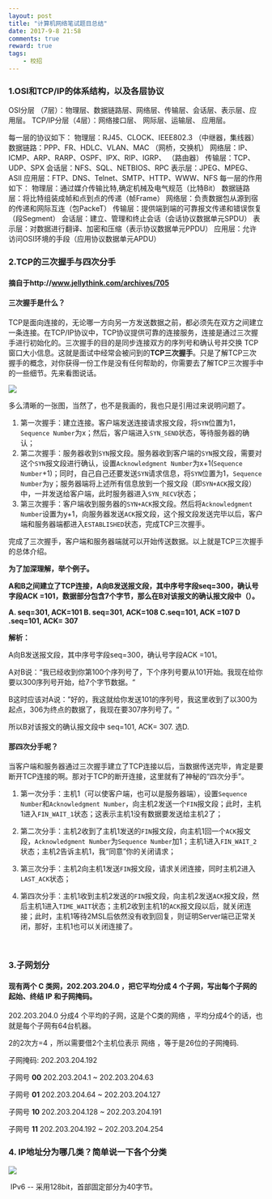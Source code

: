 ```yaml
---
layout: post
title: "计算机网络笔试题目总结"
date: 2017-9-8 21:58
comments: true
reward: true
tags: 
	- 校招
---
```


### 1.OSI和TCP/IP的体系结构，以及各层协议

OSI分层 （7层）：物理层、数据链路层、网络层、传输层、会话层、表示层、应用层。
TCP/IP分层（4层）：网络接口层、 网际层、运输层、 应用层。

<!--more--> 

每一层的协议如下：
物理层：RJ45、CLOCK、IEEE802.3 （中继器，集线器）
数据链路：PPP、FR、HDLC、VLAN、MAC （网桥，交换机）
网络层：IP、ICMP、ARP、RARP、OSPF、IPX、RIP、IGRP、 （路由器）
传输层：TCP、UDP、SPX
会话层：NFS、SQL、NETBIOS、RPC
表示层：JPEG、MPEG、ASII
应用层：FTP、DNS、Telnet、SMTP、HTTP、WWW、NFS
每一层的作用如下：
物理层：通过媒介传输比特,确定机械及电气规范（比特Bit）
数据链路层：将比特组装成帧和点到点的传递（帧Frame）
网络层：负责数据包从源到宿的传递和网际互连（包PackeT）
传输层：提供端到端的可靠报文传递和错误恢复（段Segment）
会话层：建立、管理和终止会话（会话协议数据单元SPDU）
表示层：对数据进行翻译、加密和压缩（表示协议数据单元PPDU）
应用层：允许访问OSI环境的手段（应用协议数据单元APDU）

### 2.TCP的三次握手与四次分手

#### 摘自于http://www.jellythink.com/archives/705

#### 三次握手是什么？

TCP是面向连接的，无论哪一方向另一方发送数据之前，都必须先在双方之间建立一条连接。在TCP/IP协议中，TCP协议提供可靠的连接服务，连接是通过三次握手进行初始化的。三次握手的目的是同步连接双方的序列号和确认号并交换 TCP窗口大小信息。这就是面试中经常会被问到的**TCP三次握手**。只是了解TCP三次握手的概念，对你获得一份工作是没有任何帮助的，你需要去了解TCP三次握手中的一些细节。先来看图说话。

![](http://ovuyz1070.bkt.clouddn.com/17-9-8/58296452.jpg)

多么清晰的一张图，当然了，也不是我画的，我也只是引用过来说明问题了。

1. 第一次握手：建立连接。客户端发送连接请求报文段，将`SYN`位置为1，`Sequence Number`为x；然后，客户端进入`SYN_SEND`状态，等待服务器的确认；
2. 第二次握手：服务器收到`SYN`报文段。服务器收到客户端的`SYN`报文段，需要对这个`SYN`报文段进行确认，设置`Acknowledgment Number`为x+1(`Sequence Number`+1)；同时，自己自己还要发送`SYN`请求信息，将`SYN`位置为1，`Sequence Number`为y；服务器端将上述所有信息放到一个报文段（即`SYN+ACK`报文段）中，一并发送给客户端，此时服务器进入`SYN_RECV`状态；
3. 第三次握手：客户端收到服务器的`SYN+ACK`报文段。然后将`Acknowledgment Number`设置为y+1，向服务器发送`ACK`报文段，这个报文段发送完毕以后，客户端和服务器端都进入`ESTABLISHED`状态，完成TCP三次握手。

完成了三次握手，客户端和服务器端就可以开始传送数据。以上就是TCP三次握手的总体介绍。

**为了加深理解，举个例子。**

**A和B之间建立了TCP连接，A向B发送报文段，其中序号字段seq=300，确认号字段ACK =101，数据部分包含7个字节，那么在B对该报文的确认报文段中（）。**

**A. seq=301, ACK=101  B. seq=301, ACK=108  C.seq=101, ACK =107  D .seq=101, ACK= 307**

**解析：**

A向B发送报文段，其中序号字段seq=300，确认号字段ACK =101。

A对B说：“我已经收到你第100个序列号了，下个序列号要从101开始。我现在给你要以300序列号开始，给7个字节数据。“

B这时应该对A说：”好的，我这就给你发送101的序列号，我这里收到了以300为起点，306为终点的数据了，我现在要307序列号了。“

所以B对该报文的确认报文段中 seq=101, ACK= 307. 选D.

#### 那四次分手呢？

当客户端和服务器通过三次握手建立了TCP连接以后，当数据传送完毕，肯定是要断开TCP连接的啊。那对于TCP的断开连接，这里就有了神秘的“四次分手”。

1. 第一次分手：主机1（可以使客户端，也可以是服务器端），设置`Sequence Number`和`Acknowledgment Number`，向主机2发送一个`FIN`报文段；此时，主机1进入`FIN_WAIT_1`状态；这表示主机1没有数据要发送给主机2了；

2. 第二次分手：主机2收到了主机1发送的`FIN`报文段，向主机1回一个`ACK`报文段，`Acknowledgment Number`为`Sequence Number`加1；主机1进入`FIN_WAIT_2`状态；主机2告诉主机1，我“同意”你的关闭请求；

3. 第三次分手：主机2向主机1发送`FIN`报文段，请求关闭连接，同时主机2进入`LAST_ACK`状态；

4. 第四次分手：主机1收到主机2发送的`FIN`报文段，向主机2发送`ACK`报文段，然后主机1进入`TIME_WAIT`状态；主机2收到主机1的`ACK`报文段以后，就关闭连接；此时，主机1等待2MSL后依然没有收到回复，则证明Server端已正常关闭，那好，主机1也可以关闭连接了。

   ​

### 3.子网划分

#### 现有两个 C 类网，202.203.204.0 ，把它平均分成 4 个子网，写出每个子网的起始、终结 IP 和子网掩码。

202.203.204.0 分成4 个平均的子网，这是个C类的网络 ，平均分成4个的话，也就是每个子网有64台机器。

2的2次方=4 ，所以需要借2个主机位表示 网络 ，等于是26位的子网掩码.

子网掩码: 202.203.204.192

子网号 **00** 202.203.204.1 ~ 202.203.204.63

子网号 **01** 202.203.204.64 ~ 202.203.204.127

子网号 **10** 202.203.204.128 ~ 202.203.204.191

子网号 **11** 202.203.204.192 ~ 202.203.204.254

### 4. IP地址分为哪几类？简单说一下各个分类

![](http://ovuyz1070.bkt.clouddn.com/17-9-8/84087885.jpg)

​                                       IPv6 -- 采用128bit，首部固定部分为40字节。
